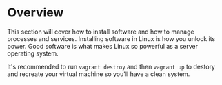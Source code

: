 # Overview

This section will cover how to install software and how to manage processes and services. Installing software in Linux is how you unlock its power. Good software is what makes Linux so powerful as a server operating system.

It's recommended to run `vagrant destroy` and then `vagrant up` to destory and recreate your virtual machine so you'll have a clean system.
